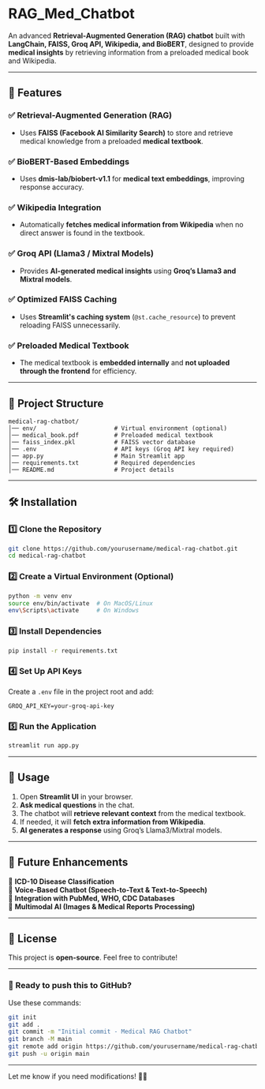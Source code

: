 # RAG_Med_Chatbot 
An advanced **Retrieval-Augmented Generation (RAG) chatbot** built with **LangChain, FAISS, Groq API, Wikipedia, and BioBERT**, designed to provide **medical insights** by retrieving information from a preloaded medical book and Wikipedia.

---

## **🚀 Features**
### ✅ **Retrieval-Augmented Generation (RAG)**  
- Uses **FAISS (Facebook AI Similarity Search)** to store and retrieve medical knowledge from a preloaded **medical textbook**.  

### ✅ **BioBERT-Based Embeddings**  
- Uses **dmis-lab/biobert-v1.1** for **medical text embeddings**, improving response accuracy.  

### ✅ **Wikipedia Integration**  
- Automatically **fetches medical information from Wikipedia** when no direct answer is found in the textbook.  

### ✅ **Groq API (Llama3 / Mixtral Models)**  
- Provides **AI-generated medical insights** using **Groq’s Llama3 and Mixtral models**.  

### ✅ **Optimized FAISS Caching**  
- Uses **Streamlit's caching system** (`@st.cache_resource`) to prevent reloading FAISS unnecessarily.  

### ✅ **Preloaded Medical Textbook**  
- The medical textbook is **embedded internally** and **not uploaded through the frontend** for efficiency.  

---

## **📂 Project Structure**
```
medical-rag-chatbot/
│── env/                      # Virtual environment (optional)
│── medical_book.pdf          # Preloaded medical textbook
│── faiss_index.pkl           # FAISS vector database
│── .env                      # API keys (Groq API key required)
│── app.py                    # Main Streamlit app
│── requirements.txt          # Required dependencies
│── README.md                 # Project details
```

---

## **🛠️ Installation**
### 1️⃣ **Clone the Repository**
```bash
git clone https://github.com/yourusername/medical-rag-chatbot.git
cd medical-rag-chatbot
```

### 2️⃣ **Create a Virtual Environment (Optional)**
```bash
python -m venv env
source env/bin/activate  # On MacOS/Linux
env\Scripts\activate     # On Windows
```

### 3️⃣ **Install Dependencies**
```bash
pip install -r requirements.txt
```

### 4️⃣ **Set Up API Keys**
Create a `.env` file in the project root and add:
```
GROQ_API_KEY=your-groq-api-key
```

### 5️⃣ **Run the Application**
```bash
streamlit run app.py
```

---

## **📌 Usage**
1. Open **Streamlit UI** in your browser.  
2. **Ask medical questions** in the chat.  
3. The chatbot will **retrieve relevant context** from the medical textbook.  
4. If needed, it will **fetch extra information from Wikipedia**.  
5. **AI generates a response** using Groq’s Llama3/Mixtral models.  

---

## **🔧 Future Enhancements**
🔹 **ICD-10 Disease Classification**  
🔹 **Voice-Based Chatbot (Speech-to-Text & Text-to-Speech)**  
🔹 **Integration with PubMed, WHO, CDC Databases**  
🔹 **Multimodal AI (Images & Medical Reports Processing)**  

---

## **📝 License**
This project is **open-source**. Feel free to contribute!  

---

### **🚀 Ready to push this to GitHub?**
Use these commands:  
```bash
git init
git add .
git commit -m "Initial commit - Medical RAG Chatbot"
git branch -M main
git remote add origin https://github.com/yourusername/medical-rag-chatbot.git
git push -u origin main
```

---

Let me know if you need modifications! 🚀🔥
